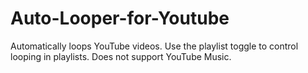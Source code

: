 # Auto-Looper-for-Youtube
Automatically loops YouTube videos. Use the playlist toggle to control looping in playlists. Does not support YouTube Music.
